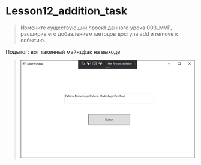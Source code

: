 # Lesson12_addition_task
>Измените существующий проект данного урока 003_MVP, расширив его добавлением методов доступа add и remove к событию. 

Подытог: вот такенный майндфак на выходе
>![](Addition_task/Program_output.jpg)
